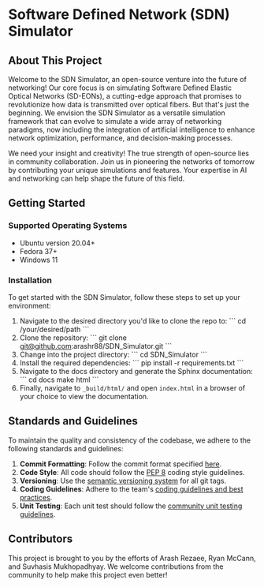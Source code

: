 
# Software Defined Network (SDN) Simulator

## About This Project

Welcome to the SDN Simulator, an open-source venture into the future of networking! Our core focus is on simulating Software Defined Elastic Optical Networks (SD-EONs), a cutting-edge approach that promises to revolutionize how data is transmitted over optical fibers. But that's just the beginning. We envision the SDN Simulator as a versatile simulation framework that can evolve to simulate a wide array of networking paradigms, now including the integration of artificial intelligence to enhance network optimization, performance, and decision-making processes.

We need your insight and creativity! The true strength of open-source lies in community collaboration. Join us in pioneering the networks of tomorrow by contributing your unique simulations and features. Your expertise in AI and networking can help shape the future of this field.

## Getting Started

### Supported Operating Systems

- Ubuntu version 20.04+
- Fedora 37+
- Windows 11

### Installation

To get started with the SDN Simulator, follow these steps to set up your environment:

1. Navigate to the desired directory you'd like to clone the repo to:
   \```
   cd /your/desired/path
   \```
2. Clone the repository:
   \```
   git clone git@github.com:arashr88/SDN_Simulator.git
   \```
3. Change into the project directory:
   \```
   cd SDN_Simulator
   \```
4. Install the required dependencies:
   \```
   pip install -r requirements.txt
   \```
5. Navigate to the docs directory and generate the Sphinx documentation:
   \```
   cd docs
   make html
   \```
6. Finally, navigate to `_build/html/` and open `index.html` in a browser of your choice to view the documentation.

## Standards and Guidelines

To maintain the quality and consistency of the codebase, we adhere to the following standards and guidelines:

1. **Commit Formatting**: Follow the commit format specified [here](https://gist.github.com/robertpainsi/b632364184e70900af4ab688decf6f53).
2. **Code Style**: All code should follow the [PEP 8](https://peps.python.org/pep-0008/) coding style guidelines.
3. **Versioning**: Use the [semantic versioning system](https://semver.org/) for all git tags.
4. **Coding Guidelines**: Adhere to the team's [coding guidelines and best practices](https://github.com/arashr88/SDN_Simulator/blob/yue_revamp/Team%20Coding%20Guidelines.md).
5. **Unit Testing**: Each unit test should follow the [community unit testing guidelines](https://pylonsproject.org/community-unit-testing-guidelines.html).

## Contributors

This project is brought to you by the efforts of Arash Rezaee, Ryan McCann, and Suvhasis Mukhopadhyay. We welcome contributions from the community to help make this project even better!
